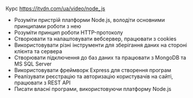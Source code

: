 Курс https://itvdn.com/ua/video/node_js
* Розуміти пристрій платформи Node.js, володіти основними принципами роботи з нею
* Розуміти принцип роботи  HTTP-протоколу
* Створювати та налаштовувати вебсервер, працювати з cookies
* Використовувати різні інструменти для зберігання даних на стороні клієнта та сервера
* Створювати підключення до баз даних та працювати з MongoDB та MS SQL Server
* Використовувати фреймворк Express для створення програм
* Реалізувати реєстрацію та авторизацію користувачів на сайті, працювати з REST API
* Писати власні програми, використовуючи платформу Node.js
